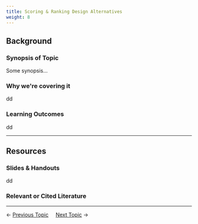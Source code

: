 ```yaml
---
title: Scoring & Ranking Design Alternatives
weight: 8
---
```


## Background

### Synopsis of Topic
Some synopsis...

### Why we're covering it
dd

### Learning Outcomes
dd

------
## Resources

### Slides & Handouts
dd

### Relevant or Cited Literature



----
← [Previous Topic](4_Management_Objectives)      &nbsp;&nbsp;&nbsp;          [Next Topic](6_Visioning) →